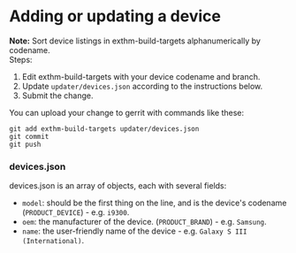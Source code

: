 # Adding or updating a device

**Note:** Sort device listings in exthm-build-targets alphanumerically by codename.  
Steps:  
1. Edit exthm-build-targets with your device codename and branch.  
2. Update `updater/devices.json` according to the instructions below.  
3. Submit the change.

You can upload your change to gerrit with commands like these:

    git add exthm-build-targets updater/devices.json
    git commit
    git push

### devices.json
devices.json is an array of objects, each with several fields:

* `model`: should be the first thing on the line, and is the device's codename (`PRODUCT_DEVICE`) - e.g. `i9300`.
* `oem`: the manufacturer of the device. (`PRODUCT_BRAND`) - e.g. `Samsung`.
* `name`: the user-friendly name of the device - e.g. `Galaxy S III (International)`.
